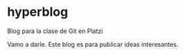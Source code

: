 # hyperblog
Blog para la clase de Git en Platzi

Vamo a darle. Este blog es para publicar ideas interesantes.
